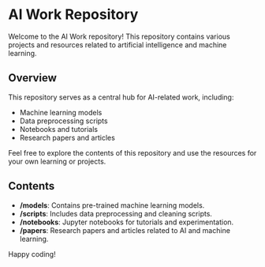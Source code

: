 # AI Work Repository

Welcome to the AI Work repository! This repository contains various projects and resources related to artificial intelligence and machine learning.

## Overview

This repository serves as a central hub for AI-related work, including:

- Machine learning models
- Data preprocessing scripts
- Notebooks and tutorials
- Research papers and articles

Feel free to explore the contents of this repository and use the resources for your own learning or projects.

## Contents

- **/models**: Contains pre-trained machine learning models.
- **/scripts**: Includes data preprocessing and cleaning scripts.
- **/notebooks**: Jupyter notebooks for tutorials and experimentation.
- **/papers**: Research papers and articles related to AI and machine learning.



Happy coding!

